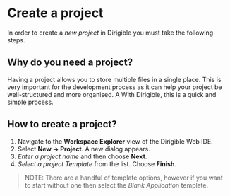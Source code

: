 # Create a project

In order to create a *new project* in Dirigible you must take the following steps.

## Why do you need a project?

Having a project allows you to store multiple files in a single place. This is very important for the development process as it can help your project be well-structured and more organised. A With Dirigible, this is a quick and simple process.

## How to create a project?

1. Navigate to the **Workspace Explorer** view of the Dirigible Web IDE.
2. Select **New -> Project**. A new dialog appears.
3. *Enter a project name* and then choose **Next**.
4. *Select a project Template* from the list. Choose **Finish**.

  > NOTE: There are a handful of template options, however if you want to start without one then select the *Blank Application* template.
